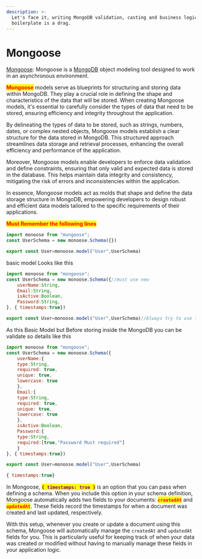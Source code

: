 ```yaml
---
description: >-
  Let's face it, writing MongoDB validation, casting and business logic
  boilerplate is a drag.
---
```


# Mongoose

[Mongoose](https://www.npmjs.com/package/mongoose): Mongoose is a [MongoDB](https://www.mongodb.com/) object modeling tool designed to work in an asynchronous environment.

<mark style="color:red;">**Mongoose**</mark> models serve as blueprints for structuring and storing data within MongoDB. They play a crucial role in defining the shape and characteristics of the data that will be stored. When creating Mongoose models, it's essential to carefully consider the types of data that need to be stored, ensuring efficiency and integrity throughout the application.

By delineating the types of data to be stored, such as strings, numbers, dates, or complex nested objects, Mongoose models establish a clear structure for the data stored in MongoDB. This structured approach streamlines data storage and retrieval processes, enhancing the overall efficiency and performance of the application.

Moreover, Mongoose models enable developers to enforce data validation and define constraints, ensuring that only valid and expected data is stored in the database. This helps maintain data integrity and consistency, mitigating the risk of errors and inconsistencies within the application.

In essence, Mongoose models act as molds that shape and define the data storage structure in MongoDB, empowering developers to design robust and efficient data models tailored to the specific requirements of their applications.

<mark style="color:red;">**Must Remember the following lines**</mark>&#x20;

```javascript
import monoose from "mongoose";
const UserSchema = new monoose.Schema({})

export const User=monoose.model("User",UserSchema)
```

basic model Looks like this&#x20;

```javascript
import monoose from "mongoose";
const UserSchema = new monoose.Schema({//must use new 
    userName:String,
    Email:String,
    isActive:Boolean,
    Password:String,    
}, { timestamps:true})

export const User=monoose.model("User",UserSchema)//Always try to use the User name and Inside model"User" is the same  
```

As this Basic Model but Before storing inside the  MongoDB you can be validate so details like this&#x20;

```javascript
import monoose from "mongoose";
const UserSchema = new monoose.Schema({
    userName:{
    type:String,
    required: true,
    unique: true,
    lowercase: true
    },
    Email:{
    type:String,
    required: true,
    unique: true,
    lowercase: true
    },
    isActive:Boolean,
    Password:{
    type:String,
    required:[true,"Password Must required"]
    }
}, { timestamps:true})

export const User=monoose.model("User",UserSchema)
```

```javascript
{ timestamps:true}
```

In Mongoose, <mark style="color:purple;">**`{ timestamps: true }`**</mark> is an option that you can pass when defining a schema. When you include this option in your schema definition, Mongoose automatically adds two fields to your documents: <mark style="color:red;">**`createdAt`**</mark> and <mark style="color:red;">**`updatedAt`**</mark>. These fields record the timestamps for when a document was created and last updated, respectively.

With this setup, whenever you create or update a document using this schema, Mongoose will automatically manage the `createdAt` and `updatedAt` fields for you. This is particularly useful for keeping track of when your data was created or modified without having to manually manage these fields in your application logic.

